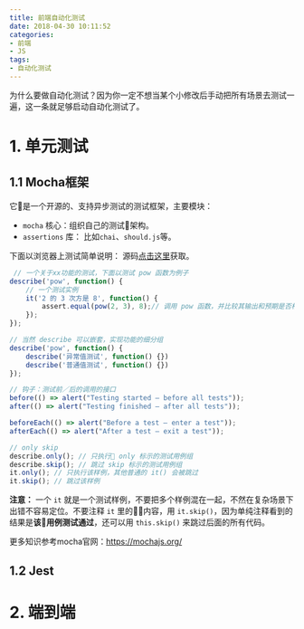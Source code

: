 ```yaml
---
title: 前端自动化测试
date: 2018-04-30 10:11:52
categories:
- 前端
- JS
tags:
- 自动化测试
---
```


为什么要做自动化测试？因为你一定不想当某个小修改后手动把所有场景去测试一遍，这一条就足够启动自动化测试了。

<!--more-->
# 1. 单元测试

## 1.1 Mocha框架

它是一个开源的、支持异步测试的测试框架，主要模块：

* `mocha` 核心：组织自己的测试架构。
* `assertions` 库： 比如`chai`、`should.js`等。

下面以浏览器上测试简单说明：
源码[点击这里](https://github.com/NoName4Me/mocha-demo)获取。

```js
 // 一个关于xx功能的测试，下面以测试 pow 函数为例子
describe('pow', function() {
    // 一个测试实例
    it('2 的 3 次方是 8', function() {
        assert.equal(pow(2, 3), 8);// 调用 pow 函数，并比较其输出和预期是否相等
    });
});

// 当然 describe 可以嵌套，实现功能的细分组
describe('pow', function() {
    describe('异常值测试', function() {})
    describe('普通值测试', function() {})
});

// 钩子：测试前／后的调用的接口
before(() => alert("Testing started – before all tests"));
after(() => alert("Testing finished – after all tests"));

beforeEach(() => alert("Before a test – enter a test"));
afterEach(() => alert("After a test – exit a test"));

// only skip
describe.only(); // 只执行 only 标示的测试用例组
describe.skip(); // 跳过 skip 标示的测试用例组
it.only(); // 只执行该样例，其他普通的 it() 会被跳过
it.skip(); // 跳过该样例
```

**注意：** 一个 `it` 就是一个测试样例，不要把多个样例混在一起，不然在复杂场景下出错不容易定位。不要注释 `it` 里的内容，用 `it.skip()`，因为单纯注释看到的结果是**该用例测试通过**，还可以用 `this.skip()` 来跳过后面的所有代码。

更多知识参考mocha官网：https://mochajs.org/

## 1.2 Jest

# 2. 端到端